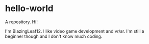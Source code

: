 # hello-world
A repository.
Hi!

I'm BlazingLeaf12. I like video game development and vr/ar.
I'm still a beginner though and I don't know much coding.
